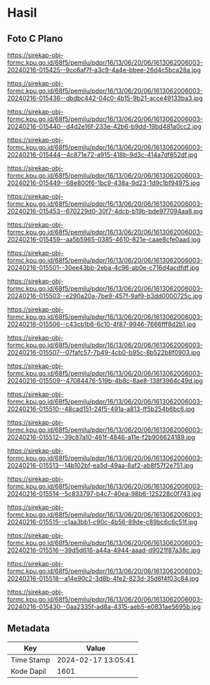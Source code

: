 # Hasil

## Foto C Plano

https://sirekap-obj-formc.kpu.go.id/68f5/pemilu/pdpr/16/13/06/20/06/1613062006003-20240216-015425--9cc6af7f-a3c9-4a4e-bbee-26d4c5bca28a.jpg

https://sirekap-obj-formc.kpu.go.id/68f5/pemilu/pdpr/16/13/06/20/06/1613062006003-20240216-015436--dbdbc442-04c0-4b15-9b21-acce49133ba3.jpg

https://sirekap-obj-formc.kpu.go.id/68f5/pemilu/pdpr/16/13/06/20/06/1613062006003-20240216-015440--d4d2e16f-233e-42b6-b9dd-19bd481a0cc2.jpg

https://sirekap-obj-formc.kpu.go.id/68f5/pemilu/pdpr/16/13/06/20/06/1613062006003-20240216-015444--4c871e72-a915-418b-9d3c-414a7df852df.jpg

https://sirekap-obj-formc.kpu.go.id/68f5/pemilu/pdpr/16/13/06/20/06/1613062006003-20240216-015449--68e800f6-1bc9-438a-9d23-1d9c1bf94975.jpg

https://sirekap-obj-formc.kpu.go.id/68f5/pemilu/pdpr/16/13/06/20/06/1613062006003-20240216-015453--670229d0-30f7-4dcb-b19b-bde977094aa8.jpg

https://sirekap-obj-formc.kpu.go.id/68f5/pemilu/pdpr/16/13/06/20/06/1613062006003-20240216-015459--aa5b5965-0385-4610-821e-caae8cfe0aad.jpg

https://sirekap-obj-formc.kpu.go.id/68f5/pemilu/pdpr/16/13/06/20/06/1613062006003-20240216-015501--30ee43bb-2eba-4c96-ab0e-c716d4acdfdf.jpg

https://sirekap-obj-formc.kpu.go.id/68f5/pemilu/pdpr/16/13/06/20/06/1613062006003-20240216-015503--e290a20a-7be9-457f-9af9-b3dd0000725c.jpg

https://sirekap-obj-formc.kpu.go.id/68f5/pemilu/pdpr/16/13/06/20/06/1613062006003-20240216-015506--c43cb1b6-6c10-4f87-9946-7666fff8d2b1.jpg

https://sirekap-obj-formc.kpu.go.id/68f5/pemilu/pdpr/16/13/06/20/06/1613062006003-20240216-015507--07fafc57-7b49-4cb0-b95c-8b522b8f0903.jpg

https://sirekap-obj-formc.kpu.go.id/68f5/pemilu/pdpr/16/13/06/20/06/1613062006003-20240216-015509--47084476-519b-4b8c-8ae8-138f3964c49d.jpg

https://sirekap-obj-formc.kpu.go.id/68f5/pemilu/pdpr/16/13/06/20/06/1613062006003-20240216-015510--48cad151-24f5-491a-a813-ff5b254b6bc6.jpg

https://sirekap-obj-formc.kpu.go.id/68f5/pemilu/pdpr/16/13/06/20/06/1613062006003-20240216-015512--39c87a10-461f-4846-a11e-f2b906624189.jpg

https://sirekap-obj-formc.kpu.go.id/68f5/pemilu/pdpr/16/13/06/20/06/1613062006003-20240216-015513--14b102bf-ea5d-49aa-8af2-ab8f57f2e751.jpg

https://sirekap-obj-formc.kpu.go.id/68f5/pemilu/pdpr/16/13/06/20/06/1613062006003-20240216-015514--5c833797-b4c7-40ea-98b6-125228c0f743.jpg

https://sirekap-obj-formc.kpu.go.id/68f5/pemilu/pdpr/16/13/06/20/06/1613062006003-20240216-015515--c1aa3bb1-c90c-4b56-89de-c89bc6c6c51f.jpg

https://sirekap-obj-formc.kpu.go.id/68f5/pemilu/pdpr/16/13/06/20/06/1613062006003-20240216-015516--39d5d616-a44a-4944-aaad-d9021f87a38c.jpg

https://sirekap-obj-formc.kpu.go.id/68f5/pemilu/pdpr/16/13/06/20/06/1613062006003-20240216-015518--a14e90c2-3d8b-4fe2-823d-35d6f4f03c84.jpg

https://sirekap-obj-formc.kpu.go.id/68f5/pemilu/pdpr/16/13/06/20/06/1613062006003-20240216-015430--0aa2335f-ad8a-4315-aeb5-e0831ae5695b.jpg


## Metadata

| Key        | Value               |
| ---------- | ------------------- |
| Time Stamp | 2024-02-17 13:05:41 |
| Kode Dapil | 1601                |



